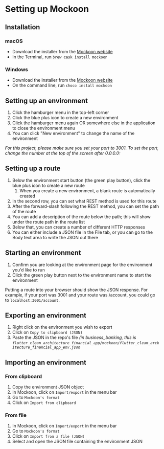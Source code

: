 # Setting up Mockoon

## Installation

### macOS
* Download the installer from the [Mockoon website](https://mockoon.com/)
* In the Terminal, run `brew cask install mockoon`

### Windows
* Download the installer from the [Mockoon website](https://mockoon.com/)
* On the command line, run `choco install mockoon`

## Setting up an environment
1. Click the hamburger menu in the top-left corner
2. Click the blue plus icon to create a new environment
3. Click the hamburger menu again OR somewhere else in the application to close the environment menu
4. You can click "New environment" to change the name of the environment

*For this project, please make sure you set your port to 3001. To set the port, change the number at the top of the screen after 0.0.0.0:*

## Setting up a route
1. Below the environment start button (the green play button), click the blue plus icon to create a new route
   1. When you create a new environment, a blank route is automatically created
2. In the second row, you can set what REST method is used for this route
3. After the forward-slash following the REST method, you can set the path of the route
4. You can add a description of the route below the path; this will show under the route path in the route list
5. Below that, you can create a number of different HTTP responses
6. You can either include a JSON file in the File tab, or you can go to the Body text area to write the JSON out there

## Starting an environment
1. Confirm you are looking at the environment page for the environment you'd like to run
2. Click the green play button next to the environment name to start the environment

Putting a route into your browser should show the JSON response. For example, if your port was 3001 and your route was /account, you could go to `localhost:3001/account`.

## Exporting an environment
1. Right click on the environment you wish to export
2. Click on `Copy to clipboard (JSON)`
3. Paste the JSON in the repo's file *(in business_banking, this is `flutter_clean_architecture_financial_app/mockoon/flutter_clean_architecture_financial_app_env.json`*

## Importing an environment

### From clipboard
1. Copy the environment JSON object
2. In Mockoon, click on `Import/export` in the menu bar
3. Go to `Mockoon's format`
4. Click on `Import from clipboard`

### From file
1. In Mockoon, click on `Import/export` in the menu bar
2. Go to `Mockoon's format`
3. Click on `Import from a file (JSON)`
4. Select and open the JSON file containing the environment JSON